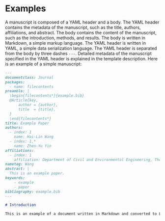 # Examples

A manuscript is composed of a YAML header and a body. The YAML header contains the metadata of the manuscript,
such as the title, authors, affiliations, and abstract. The body contains the content of the manuscript, such as the 
introduction, methods, and results. The body is written in Markdown, a simple markup language. The YAML header is 
written in YAML, a simple data serialization language. The YAML header is separated from the body by three dashes `---`.
Detailed metadata of the manuscript specified in the YAML header is explained in the template description.
Here is an example of a simple manuscript:
```markdown
---
documentclass: Journal
packages:
  - name: filecontents
preamble: |
  \begin{filecontents*}{example.bib}
  @Article{key,
      author = {author},
      title  = {title},
  }
  \end{filecontents*}
title: Example Paper
authors:
  - index: 1
    name: Hai-Lin Wang
  - index: 1,*
    name: Zhen-Yu Yin
affiliations:
  - index: 1
    affiliation: Department of Civil and Environmental Engineering, The Hong Kong Polytechnic University, Hong Kong, China
nametag: Wang
abstract: |
  This is an example paper.
keywords:
    - example
    - paper
bibliography: example.bib
---

# Introduction

This is an example of a document written in Markdown and converted to LaTeX using Pandoc.
```
